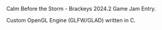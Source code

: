 Calm Before the Storm - Brackeys 2024.2 Game Jam Entry.

Custom OpenGL Engine (GLFW/GLAD) written in C.

